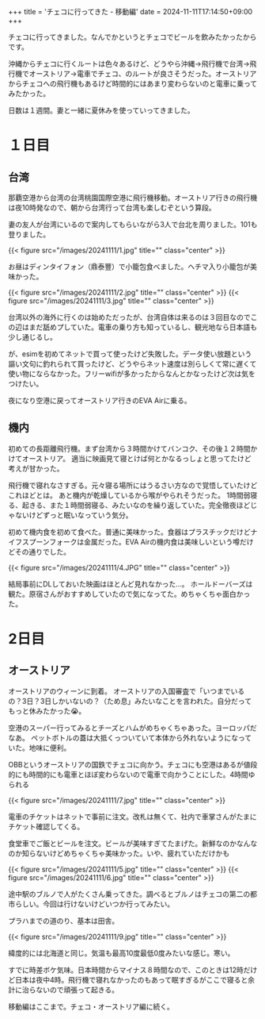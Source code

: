 +++
title = 'チェコに行ってきた - 移動編'
date = 2024-11-11T17:14:50+09:00
+++

チェコに行ってきました。なんでかというとチェコでビールを飲みたかったからです。

沖縄からチェコに行くルートは色々あるけど、どうやら沖縄→飛行機で台湾→飛行機でオーストリア→電車でチェコ、のルートが良さそうだった。オーストリアからチェコへの飛行機もあるけど時間的にはあまり変わらないのと電車に乗ってみたかった。

日数は１週間。妻と一緒に夏休みを使っていってきました。

# １日目

## 台湾

那覇空港から台湾の台湾桃園国際空港に飛行機移動。オーストリア行きの飛行機は夜10時発なので、朝から台湾行って台湾も楽しむぞという算段。

妻の友人が台湾にいるので案内してもらいながら3人で台北を周りました。101も登りました。

{{< figure src="/images/20241111/1.jpg" title="" class="center" >}}

お昼はディンタイフォン（鼎泰豐）で小籠包食べました。ヘチマ入り小籠包が美味かった。

{{< figure src="/images/20241111/2.jpg" title="" class="center" >}}
{{< figure src="/images/20241111/3.jpg" title="" class="center" >}}

台湾以外の海外に行くのは始めただったが、台湾自体は来るのは３回目なのでこの辺はまだ舐めプしていた。電車の乗り方も知っているし、観光地なら日本語も少し通じるし。

が、esimを初めてネットで買って使ったけど失敗した。データ使い放題という謳い文句に釣れられて買ったけど、どうやらネット速度は別らしくて常に遅くて使い物にならなかった。フリーwifiが多かったからなんとかなったけど次は気をつけたい。

夜になり空港に戻ってオーストリア行きのEVA Airに乗る。

## 機内

初めての長距離飛行機。まず台湾から３時間かけてバンコク、その後１２時間かけてオーストリア。
適当に映画見て寝とけば何とかなるっしょと思ってたけど考えが甘かった。

飛行機で寝れなさすぎる。元々寝る場所にはうるさい方なので覚悟していたけどこれほどとは。
あと機内が乾燥しているから喉がやられそうだった。
1時間弱寝る、起きる、また１時間弱寝る、みたいなのを繰り返していた。完全徹夜ほどじゃないけどずっと眠いなっていう気分。

初めて機内食を初めて食べた。普通に美味かった。食器はプラスチックだけどナイフスプーンフォークは金属だった。EVA Airの機内食は美味しいという噂だけどその通りでした。

{{< figure src="/images/20241111/4.JPG" title="" class="center" >}}

結局事前にDLしておいた映画はほとんど見れなかった…。
ホールドーバーズは観た。原宿さんがおすすめしていたので気になってた。めちゃくちゃ面白かった。

# 2日目
## オーストリア

オーストリアのウィーンに到着。
オーストリアの入国審査で「いつまでいるの？3日？3日しかいないの？（ため息」みたいなことを言われた。自分だってもっと休みたかった😭。

空港のスーパー行ってみるとチーズとハムがめちゃくちゃあった。ヨーロッパだなあ。
ペットボトルの蓋は大抵くっついていて本体から外れないようになっていた。地味に便利。

OBBというオーストリアの国鉄でチェコに向かう。チェコにも空港はあるが値段的にも時間的にも電車とほぼ変わらないので電車で向かうことにした。4時間ゆられる

{{< figure src="/images/20241111/7.jpg" title="" class="center" >}}

電車のチケットはネットで事前に注文。改札は無くて、社内で車掌さんがたまにチケット確認してくる。

食堂車でご飯とビールを注文。ビールが美味すぎてたまげた。新鮮なのかなんなのか知らないけどめちゃくちゃ美味かった。いや、疲れていただけかも

{{< figure src="/images/20241111/5.jpg" title="" class="center" >}}
{{< figure src="/images/20241111/6.jpg" title="" class="center" >}}

途中駅のブルノで人がたくさん乗ってきた。調べるとブルノはチェコの第二の都市らしい。今回は行けないけどいつか行ってみたい。

プラハまでの道のり、基本は田舎。

{{< figure src="/images/20241111/9.jpg" title="" class="center" >}}


緯度的には北海道と同じ。気温も最高10度最低0度みたいな感じ。寒い。

すでに時差ボケ気味。日本時間からマイナス８時間なので、このときは12時だけど日本は夜中4時。飛行機で寝れなかったのもあって眠すぎるがここで寝ると余計に治らないので頑張って起きる。

移動編はここまで。チェコ・オーストリア編に続く。

